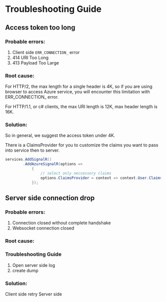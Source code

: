 # Troubleshooting Guide

## Access token too long

### Probable errors:

1. Client side `ERR_CONNECTION_` error
2. 414 URI Too Long
3. 413 Payload Too Large

### Root cause:
For HTTP/2, the max length for a single header is 4K, so if you are using browser to access Azure service, you will encounter this limitation with ERR_CONNECTION_ error.

For HTTP/1.1, or c# clients, the max URI length is 12K, max header length is 16K.

### Solution:
So in general, we suggest the access token under 4K.

There is a ClaimsProvider for you to customize the claims you want to pass into service then to server.

```cs
services.AddSignalR()
        .AddAzureSignalR(options =>
            {
                // select only neccessory claims
                options.ClaimsProvider = context => context.User.Claims.Where(...);
            });
```

## Server side connection drop

### Probable errors:

1. Connection closed without complete handshake
2. Websocket connection closed

### Root cause:

### Troubleshooting Guide
1. Open server side log
2. create dump

### Solution:
Client side retry
Server side 


